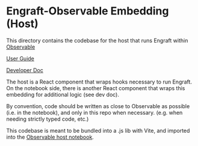 # Engraft-Observable Embedding (Host)

This directory contains the codebase for the host that runs Engraft within [Observable](https://observablehq.com)


[User Guide](https://observablehq.com/@wongyuhao/engraft-embed-docs)

[Developer Doc](https://observablehq.com/@wongyuhao/engraft-embed)


The host is a React component that wraps hooks necessary to run Engraft. 
On the notebook side, there is another React component that wraps this embedding for additional logic (see dev doc).

By convention, code should be written as close to Observable as possible (i.e. in the notebook), and only in this repo when necessary. (e.g. when needing strictly typed code, etc.)

This codebase is meant to be bundled into a .js lib with Vite, and imported into the [Observable host notebook](https://observablehq.com/@wongyuhao/engraft-embed).
